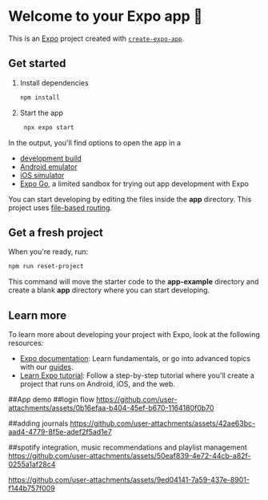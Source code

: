 # Welcome to your Expo app 👋

This is an [Expo](https://expo.dev) project created with [`create-expo-app`](https://www.npmjs.com/package/create-expo-app).

## Get started

1. Install dependencies

   ```bash
   npm install
   ```

2. Start the app

   ```bash
    npx expo start
   ```

In the output, you'll find options to open the app in a

- [development build](https://docs.expo.dev/develop/development-builds/introduction/)
- [Android emulator](https://docs.expo.dev/workflow/android-studio-emulator/)
- [iOS simulator](https://docs.expo.dev/workflow/ios-simulator/)
- [Expo Go](https://expo.dev/go), a limited sandbox for trying out app development with Expo

You can start developing by editing the files inside the **app** directory. This project uses [file-based routing](https://docs.expo.dev/router/introduction).

## Get a fresh project

When you're ready, run:

```bash
npm run reset-project
```

This command will move the starter code to the **app-example** directory and create a blank **app** directory where you can start developing.

## Learn more

To learn more about developing your project with Expo, look at the following resources:

- [Expo documentation](https://docs.expo.dev/): Learn fundamentals, or go into advanced topics with our [guides](https://docs.expo.dev/guides).
- [Learn Expo tutorial](https://docs.expo.dev/tutorial/introduction/): Follow a step-by-step tutorial where you'll create a project that runs on Android, iOS, and the web.

##App demo
##login flow
https://github.com/user-attachments/assets/0b16efaa-b404-45ef-b670-1164180f0b70


##adding journals
https://github.com/user-attachments/assets/42ae63bc-aad4-4779-8f5e-adef2f5ad1e7


##spotify integration, music recommendations and playlist management 
https://github.com/user-attachments/assets/50eaf839-4e72-44cb-a82f-0255a1af28c4



https://github.com/user-attachments/assets/9ed04141-7a59-437e-8901-f144b757f009

